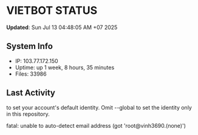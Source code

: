 # VIETBOT STATUS
**Updated**: Sun Jul 13 04:48:05 AM +07 2025

## System Info
- IP: 103.77.172.150
- Uptime: up 1 week, 8 hours, 35 minutes
- Files: 33986

## Last Activity

to set your account's default identity.
Omit --global to set the identity only in this repository.

fatal: unable to auto-detect email address (got 'root@vinh3690.(none)')
